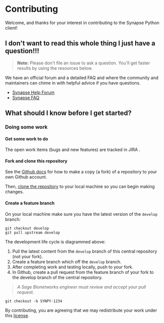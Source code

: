 # Contributing

Welcome, and thanks for your interest in contributing to the Synapse Python client!

## I don't want to read this whole thing I just have a question!!!

> **Note:** Please don't file an issue to ask a question. You'll get faster results by using the resources below.

We have an official forum and a detailed FAQ and where the community and maintainers can chime in with helpful advice if you have questions.

* [Synapse Help Forum](https://www.synapse.org/#!SynapseForum:default)
* [Synapse FAQ](http://docs.synapse.org/articles/faq.html)

## What should I know before I get started?

### Doing some work

#### Get some work to do
The open work items (bugs and new features) are tracked in JIRA .

#### Fork and clone this repository

See the [Github docs](https://help.github.com/articles/fork-a-repo/) for how to make a copy (a fork) of a repository to your own Github account.

Then, [clone the repository](https://help.github.com/articles/cloning-a-repository/) to your local machine so you can begin making changes.

#### Create a feature branch

On your local machine make sure you have the latest version of the `develop` branch:

```
git checkout develop
git pull upstream develop
```

The development life cycle is diagrammed above:
1. Pull the latest content from the `develop` branch of this central repository (not your fork).
1. Create a feature branch which off the `develop` branch.
1. After completing work and testing locally, push to your fork.
1. In Github, create a pull request from the feature branch of your fork to the develop branch of the central repository.

> *A Sage Bionetworks engineer must review and accept your pull request.*


```
git checkout -b SYNPY-1234
```

By contributing, you are agreeing that we may redistribute your work under this [license](LICENSE.md).
